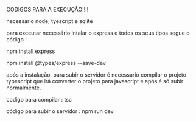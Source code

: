 CODIGOS PARA A EXECUÇÃO!!!!

necessário node, tyescript e sqlite

para executar necessário  intalar o express e todos os seus tipos segue o código : 

npm install express 


npm install @types/express --save-dev

após a instalação, para subir o servidor é necessario compilar o projeto typescript que irá converter o projeto para javascript e após é só subir  normalmente. 

codigo para compilar : tsc


código para subir o servidor : npm run dev
